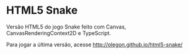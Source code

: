 # HTML5 Snake

Versão HTML5 do jogo Snake feito com Canvas, CanvasRenderingContext2D e TypeScript.

Para jogar a última versão, acesse http://olegon.github.io/html5-snake/
